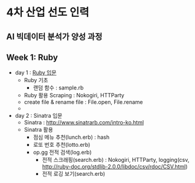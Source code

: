 # 4차 산업 선도 인력
AI 빅데이터 분석가 양성 과정
---

## Week 1: Ruby
- day 1 : [Ruby 입문](https://github.com/jjuya/LikeLion_class_Ruby/tree/master/1day_Ruby)
    * Ruby 기초
        - 랜덤 함수 : sample.rb
    * Ruby 활용 Scraping : Nokogiri, HTTParty
    * create file & rename file : File.open, File.rename
    * 
- day 2 : Sinatra 입문
    * Sinatra : http://www.sinatrarb.com/intro-ko.html
    * Sinatra 활용
        - 점심 메뉴 추천(lunch.erb) : hash
        - 로또 번호 추천(lotto.erb)
        - op.gg 전적 검색(log.erb)
            * 전적 스크래핑(search.erb) : Nokogiri, HTTParty, logging(csv, http://ruby-doc.org/stdlib-2.0.0/libdoc/csv/rdoc/CSV.html)
            * 전적 로깅 보기(search.erb)